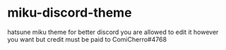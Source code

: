 # miku-discord-theme
hatsune miku theme for better discord
you are allowed to edit it however you want but credit must be paid to ComiCherro#4768
